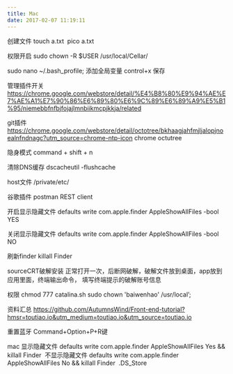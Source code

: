 ```yaml
---
title: Mac
date: 2017-02-07 11:19:11
---
```


创建文件
touch a.txt 
pico a.txt

权限开启
sudo chown -R $USER /usr/local/Cellar/  

sudo nano ~/.bash_profile; 添加全局变量 control+x 保存

管理插件开关
https://chrome.google.com/webstore/detail/%E4%B8%80%E9%94%AE%E7%AE%A1%E7%90%86%E6%89%80%E6%9C%89%E6%89%A9%E5%B1%95/niemebbfnfbjfojajlmnbiikmcpjkkja/related

git插件
https://chrome.google.com/webstore/detail/octotree/bkhaagjahfmjljalopjnoealnfndnagc?utm_source=chrome-ntp-icon
chrome octutree

隐身模式
command + shift + n

清除DNS缓存
dscacheutil -flushcache

host文件
/private/etc/ 

谷歌插件
postman REST client

开启显示隐藏文件
defaults write com.apple.finder AppleShowAllFiles -bool YES

关闭显示隐藏文件
defaults write com.apple.finder AppleShowAllFiles -bool NO

刷新finder
killall Finder

sourceCRT破解安装
正常打开一次，后断网破解，破解文件放到桌面，app放到应用里面，终端输出命令，
填写终端提示的破解账号信息

权限
chmod 777 catalina.sh
sudo chown 'baiwenhao' /usr/local’;

资料汇总
https://github.com/AutumnsWind/Front-end-tutorial?hmsr=toutiao.io&utm_medium=toutiao.io&utm_source=toutiao.io

重置蓝牙
Command+Option+P+R键

mac
显示隐藏文件
defaults write com.apple.finder AppleShowAllFiles Yes && killall Finder 
不显示隐藏文件
defaults write com.apple.finder AppleShowAllFiles No && killall Finder 
.DS_Store
